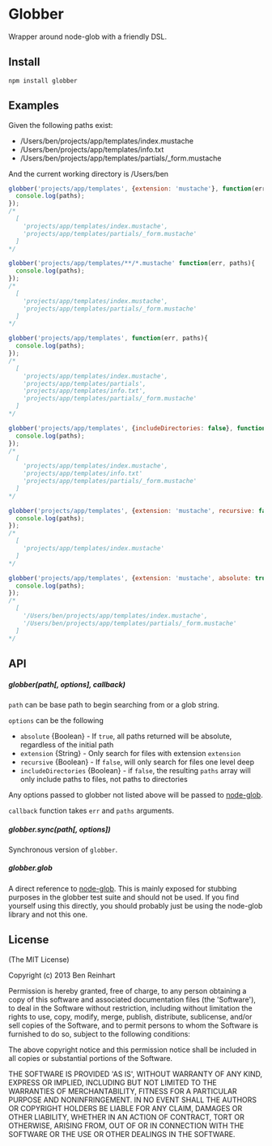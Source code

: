 # Globber

Wrapper around node-glob with a friendly DSL.

## Install

`npm install globber`

## Examples

Given the following paths exist:

* /Users/ben/projects/app/templates/index.mustache
* /Users/ben/projects/app/templates/info.txt
* /Users/ben/projects/app/templates/partials/_form.mustache

And the current working directory is /Users/ben


```javascript
globber('projects/app/templates', {extension: 'mustache'}, function(err, paths){
  console.log(paths);
});
/*
  [
    'projects/app/templates/index.mustache',
    'projects/app/templates/partials/_form.mustache'
  ]
*/
```

```javascript
globber('projects/app/templates/**/*.mustache' function(err, paths){
  console.log(paths);
});
/*
  [
    'projects/app/templates/index.mustache',
    'projects/app/templates/partials/_form.mustache'
  ]
*/
```

```javascript
globber('projects/app/templates', function(err, paths){
  console.log(paths);
});
/*
  [
    'projects/app/templates/index.mustache',
    'projects/app/templates/partials',
    'projects/app/templates/info.txt',
    'projects/app/templates/partials/_form.mustache'
  ]
*/
```

```javascript
globber('projects/app/templates', {includeDirectories: false}, function(err, paths){
  console.log(paths);
});
/*
  [
    'projects/app/templates/index.mustache',
    'projects/app/templates/info.txt'
    'projects/app/templates/partials/_form.mustache'
  ]
*/
```

```javascript
globber('projects/app/templates', {extension: 'mustache', recursive: false}, function(err, paths){
  console.log(paths);
});
/*
  [
    'projects/app/templates/index.mustache'
  ]
*/
```

```javascript
globber('projects/app/templates', {extension: 'mustache', absolute: true}, function(err, paths){
  console.log(paths);
});
/*
  [
    '/Users/ben/projects/app/templates/index.mustache',
    '/Users/ben/projects/app/templates/partials/_form.mustache'
  ]
*/
```

## API

##### globber(path[, options], callback)

`path` can be base path to begin searching from or a glob string.

`options` can be the following

* `absolute` {Boolean} - If `true`, all paths returned will be absolute, regardless of the initial path
* `extension` {String} - Only search for files with extension `extension`
* `recursive` {Boolean} - If `false`, will only search for files one level deep
* `includeDirectories` {Boolean} - if `false`, the resulting `paths` array will only include paths to files, not paths to directories

Any options passed to globber not listed above will be passed to [node-glob](https://github.com/isaacs/node-glob).

`callback` function takes `err` and `paths` arguments.

##### globber.sync(path[, options])

Synchronous version of `globber`.

##### globber.glob

A direct reference to [node-glob](https://github.com/isaacs/node-glob). This is mainly exposed for stubbing purposes in the globber test suite and should not be used. If you find yourself using this directly, you should probably just be using the node-glob library and not this one.

## License

(The MIT License)

Copyright (c) 2013 Ben Reinhart

Permission is hereby granted, free of charge, to any person obtaining
a copy of this software and associated documentation files (the
'Software'), to deal in the Software without restriction, including
without limitation the rights to use, copy, modify, merge, publish,
distribute, sublicense, and/or sell copies of the Software, and to
permit persons to whom the Software is furnished to do so, subject to
the following conditions:

The above copyright notice and this permission notice shall be
included in all copies or substantial portions of the Software.

THE SOFTWARE IS PROVIDED 'AS IS', WITHOUT WARRANTY OF ANY KIND,
EXPRESS OR IMPLIED, INCLUDING BUT NOT LIMITED TO THE WARRANTIES OF
MERCHANTABILITY, FITNESS FOR A PARTICULAR PURPOSE AND NONINFRINGEMENT.
IN NO EVENT SHALL THE AUTHORS OR COPYRIGHT HOLDERS BE LIABLE FOR ANY
CLAIM, DAMAGES OR OTHER LIABILITY, WHETHER IN AN ACTION OF CONTRACT,
TORT OR OTHERWISE, ARISING FROM, OUT OF OR IN CONNECTION WITH THE
SOFTWARE OR THE USE OR OTHER DEALINGS IN THE SOFTWARE.
